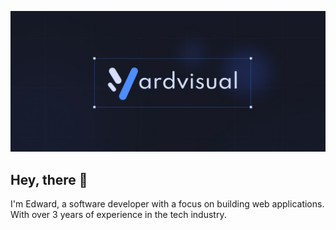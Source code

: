 ![Edward Fernandez's Banner](assets/bannerv3.jpg)

## Hey, there 👋

I'm Edward, a software developer with a focus on building web applications. With over 3 years of experience in the tech industry.
